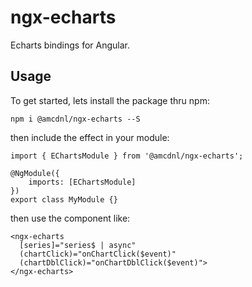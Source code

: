 # ngx-echarts

Echarts bindings for Angular.

## Usage
To get started, lets install the package thru npm:

```
npm i @amcdnl/ngx-echarts --S
```

then include the effect in your module:

```TS
import { EChartsModule } from '@amcdnl/ngx-echarts';

@NgModule({
    imports: [EChartsModule]
})
export class MyModule {}
```

then use the component like:

```TS
<ngx-echarts
  [series]="series$ | async"
  (chartClick)="onChartClick($event)"
  (chartDblClick)="onChartDblClick($event)">
</ngx-echarts>
```
